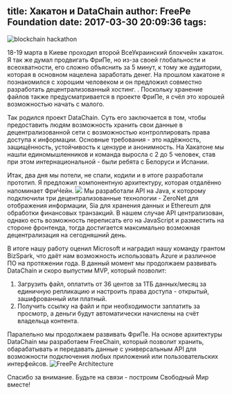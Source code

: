 title: Хакатон и DataChain
author: FreePe Foundation
date: 2017-03-30 20:09:36
tags:
---
![blockchain hackathon](https://scontent.xx.fbcdn.net/v/t31.0-8/17504695_1923122874585461_5464818056173841283_o.jpg?oh=41f04097c00e39ecccc81dc34e1a4f5f&oe=5952BCF3)

18-19 марта в Киеве проходил второй ВсеУкраинский блокчейн хакатон. Я так же думал продвигать ФриПе, но из-за своей глобальности и всеохватности, его сложно объяснить за 5 минут, к тому же аудитории, которая в основном нацелена заработать денег. На прошлом хакатоне я познакомился с хорошим человеком и он предложил совместно разработать децентрализованный хостинг. <!--more-->. Поскольку хранение файлов также предусматривается в проекте ФриПе, я счёл это хорошей возможностью начать с малого. 

Так родился проект DataChain. Суть его заключается в том, чтобы предоставить людям возможность хранить свои данные в децентрализованной сети с возможностью контроллировать права доступа к информации. Основные требования - это надёжность, защищённость, устойчивость к цензуре и анонимность. На Хакатоне мы нашли единомышленников и команда выросла с 2 до 5 человек, став при этом интернациональной - были ребята с Белоруси и Испании.

Итак, два дня мы потели, не спали, кодили и в итоге разработали прототип. Я предложил компонентную архитектуру, которая отдалённо напоминает ФриЧейн. ![](http://image.prntscr.com/image/a4c523562172444a9befb124b067d884.png)
Мы разработали API на Java, к которому подключили три децентрализованные технологии - ZeroNet для отображения информации, Sia для хранения данных и Ethereum для обработки финансовых транзакций. В нашем случае API централизован, однако есть возможность переписать его на JavaScript и разместить на стороне фронтенда, тогда достигается максимально возможная децентрализация на сегодняшний день. 

В итоге нашу работу оценил Microsoft и наградил нашу команду грантом BizSpark, что даёт нам возможность использовать Azure и различное ПО на протяжении года. 
В данный момент мы продолжаем развивать DataChain и скоро выпустим MVP, который позволит:
1. Загрузить файл, оплатить от 36 центов за 1ТБ данных/месяц за единичную репликацию и настроить права доступа - открытый, зашифрованный или платный.
2. Получить ссылку на файл и при необходимости заплатить за просмотр, а деньги будут автоматически начислены на счёт владельца контента. 

Паралельно мы продолжаем развивать ФриПе. На основе архитектуры DataChain мы разработаем FreeChain, который позволит хранить, обарабатывать и передавать данные с универсальным API для возможности подключения любых приложений или пользовательских интерфейсов.
![FreePe Architecture](http://image.prntscr.com/image/40e8b484fcf04f1eb71522da1e2106cd.png)

Спасибо за внимание. Будьте на связи - построим Свободный Мир вместе!

